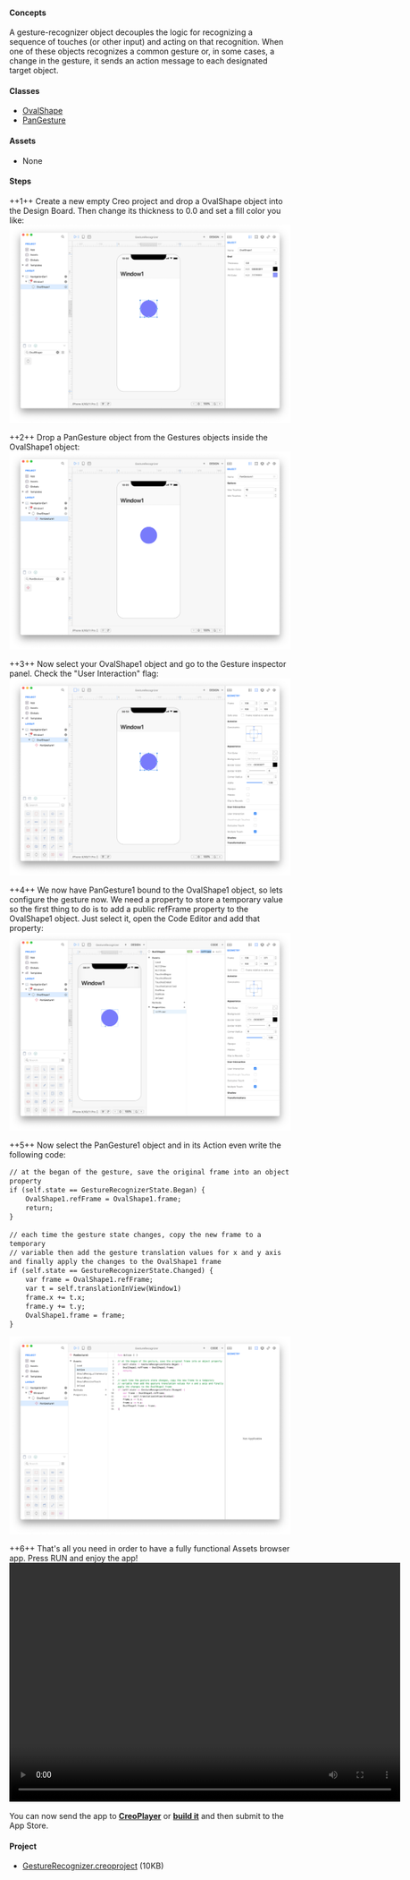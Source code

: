 #### Concepts
A gesture-recognizer object decouples the logic for recognizing a sequence of touches (or other input) and acting on that recognition. When one of these objects recognizes a common gesture or, in some cases, a change in the gesture, it sends an action message to each designated target object.

#### Classes
* [OvalShape](../classes/OvalShape.md)
* [PanGesture](../classes/PanGesture.md)

#### Assets
* None

#### Steps
++1++ Create a new empty Creo project and drop a OvalShape object into the Design Board. Then change its thickness to 0.0 and set a fill color you like:
![GestureRecognizer](../images/tutorials/gesture-recognizer-2-1.png)

++2++ Drop a PanGesture object from the Gestures objects inside the OvalShape1 object:
![GestureRecognizer](../images/tutorials/gesture-recognizer-2-2.png)

++3++ Now select your OvalShape1 object and go to the Gesture inspector panel. Check the "User Interaction" flag:
![GestureRecognizer](../images/tutorials/gesture-recognizer-2-3.png)

++4++ We now have PanGesture1 bound to the OvalShape1 object, so lets configure the gesture now. We need a property to store a temporary value so the first thing to do is to add a public refFrame property to the OvalShape1 object. Just select it, open the Code Editor and add that property:
![GestureRecognizer](../images/tutorials/gesture-recognizer-2-4.png)

++5++ Now select the PanGesture1 object and in its Action even write the following code:

```
// at the began of the gesture, save the original frame into an object property
if (self.state == GestureRecognizerState.Began) {
    OvalShape1.refFrame = OvalShape1.frame;
    return;
}

// each time the gesture state changes, copy the new frame to a temporary
// variable then add the gesture translation values for x and y axis and finally apply the changes to the OvalShape1 frame
if (self.state == GestureRecognizerState.Changed) {
    var frame = OvalShape1.refFrame;
    var t = self.translationInView(Window1)
    frame.x += t.x;
    frame.y += t.y;
    OvalShape1.frame = frame;
}
```
![GestureRecognizer](../images/tutorials/gesture-recognizer-2-5.png)

++6++ That's all you need in order to have a fully functional Assets browser app. Press RUN and enjoy the app!
<video class="creovideo" width="700" height="427" autoplay loop controls>
<source src="../documentation/docs/images/tutorials/gesture-recognizer-2-6.m4v" type="video/mp4">
</video>


You can now send the app to **[CreoPlayer](../creo/creoplayer.md)** or **[build it](../creo/build-your-app.md)** and then submit to the App Store.

#### Project
* [GestureRecognizer.creoproject]({{github_raw_link}}/assets/gesturerecognizer.zip) (10KB)
